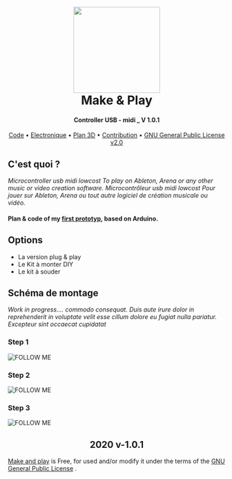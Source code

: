 <h1 align="center">
  <br>
  <a href="https://berru-g.github.io/Make-Play/"><img width="200px" src="https://github.com/berru-g/Make-Play/blob/main/src/iconm&p.png?raw=true"></a>
  <br>Make & Play<br>
</h1>
<h4 align="center">Controller USB - midi _ V 1.0.1</h4>
<p align="center">
  <a href="https://github.com/berru-g/Microcontroller-USB-midi/blob/main/Projet-dod-berru/C%2B%2B/encore_un_teste_midi_PAD/encore_un_teste_midi_PAD.ino">Code</a> &bull;
  <a href="https://github.com/berru-g/Microcontroller-USB-midi/tree/main/Projet-dod-berru/bootloader">Electronique</a> &bull;
  <a href="https://github.com/berru-g/Microcontroller-USB-midi/tree/main/Projet-dod-berru/3D">Plan 3D</a> &bull;
  <a href="https://github.com/berru-g/Microcontroller-USB-midi/pulls">Contribution</a> &bull;
  <a href="https://www.gnu.org/licenses/old-licenses/gpl-2.0.html">GNU General Public License v2.0</a>
</p>


## C'est quoi ?
*Microcontroller usb midi lowcost To play on Ableton, Arena or any other music or video creation software. 
Microcontrôleur usb midi lowcost Pour jouer sur Ableton, Arena ou tout autre logiciel de création musicale ou vidéo.*

<h4>Plan & code of my <a href="https://www.hackster.io/gleberruyer/midi-pad-80c178">first prototyp</a>, based on Arduino.</h4>


## Options
 - La version plug & play
 - Le Kit à monter DIY
 - Le kit à souder

## Schéma de montage 
*Work in progress.... commodo consequat. Duis aute irure dolor in reprehenderit in voluptate velit esse cillum dolore eu fugiat nulla pariatur. Excepteur sint occaecat cupidatat*

### Step 1
![FOLLOW ME](https://waksoft.susu.ru/wp-content/uploads/2019/05/git-hub.jpg)

### Step 2
![FOLLOW ME](https://waksoft.susu.ru/wp-content/uploads/2019/05/git-hub.jpg)

### Step 3
![FOLLOW ME](https://waksoft.susu.ru/wp-content/uploads/2019/05/git-hub.jpg)


<h2 align="center"> 2020 v-1.0.1</h2>

[Make and play](https://www.gnu.org/licenses/gpl-3.0.en.html)  is Free, for used and/or modify it under the terms of the [GNU General Public License](https://www.gnu.org/licenses/gpl.html) .


